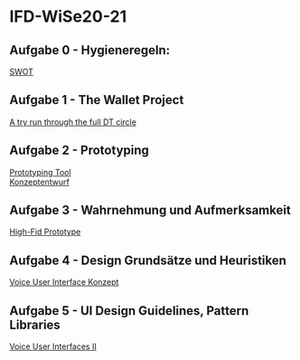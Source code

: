 # IFD-WiSe20-21
## Aufgabe 0 - Hygieneregeln:
<a href="https://klotkawa.github.io/IFD-WiSe20-21/Task0/SWOT.pdf"> SWOT </a>
## Aufgabe 1 - The Wallet Project
<a href="https://klotkawa.github.io/IFD-WiSe20-21/Task1/The Wallet Project.pdf"> A try run through the full DT circle </a>
## Aufgabe 2 - Prototyping
<a href="https://github.com/klotkawa/IFD-WiSe20-21/blob/main/Task2/Prototyping%20Tool.md"> Prototyping Tool </a> <br>
<a href="https://klotkawa.github.io/IFD-WiSe20-21/Task2/Konzeptentwurf.pdf"> Konzeptentwurf </a>
## Aufgabe 3 - Wahrnehmung und Aufmerksamkeit
<a href="https://g244vl.axshare.com/#id=ij4wqk&p=start_1"> High-Fid Prototype </a>
## Aufgabe 4 - Design Grundsätze und Heuristiken
<a href="https://g244vl.axshare.com/#id=ij4wqk&p=start_1"> Voice User Interface Konzept </a>
## Aufgabe 5 - UI Design Guidelines, Pattern Libraries
<a href="https://g244vl.axshare.com/#id=ij4wqk&p=start_1"> Voice User Interfaces II </a>

